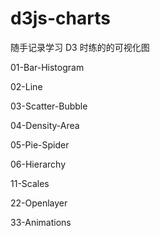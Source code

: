 # d3js-charts

随手记录学习 D3 时练的的可视化图

01-Bar-Histogram

02-Line

03-Scatter-Bubble

04-Density-Area

05-Pie-Spider

06-Hierarchy

11-Scales

22-Openlayer

33-Animations
